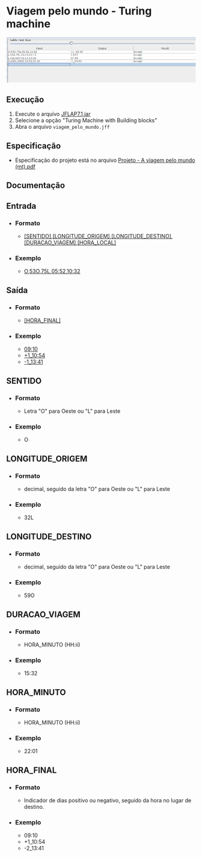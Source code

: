# Viagem pelo mundo - Turing machine

![Inputs JFLAP](docs/inputs.png)
## Execução
1. Execute o arquivo [JFLAP7.1.jar](https://github.com/andrewalkermo/viagem-pelo-mundo/blob/16bdac7a7ad58a779ba197ca56d132e4f38e89c9/JFLAP7.1.jar)
2. Selecione a opção "Turing Machine with Building blocks"
3. Abra o arquivo `viagem_pelo_mundo.jff`

## Especificação
* Especificação do projeto está no arquivo [Projeto - A viagem pelo mundo (mt).pdf](https://github.com/andrewalkermo/viagem-pelo-mundo/blob/16bdac7a7ad58a779ba197ca56d132e4f38e89c9/Projeto%20-%20A%20viagem%20pelo%20mundo%20(mt).pdf)

## Documentação

## Entrada
* ### Formato
  * [[SENTIDO]](#SENTIDO),[[LONGITUDE_ORIGEM]](#LONGITUDE_ORIGEM),[[LONGITUDE_DESTINO]](#LONGITUDE_DESTINO),[[DURACAO_VIAGEM]](#DURACAO_VIAGEM),[[HORA_LOCAL]](#HORA_MINUTO)
* ### Exemplo
  * [O](#SENTIDO),[53O](#LONGITUDE_ORIGEM),[75L](#LONGITUDE_DESTINO),[05:52](#DURACAO_VIAGEM),[10:32](#HORA_MINUTO)

## Saída
* ### Formato
  * [[HORA_FINAL]](#HORA_FINAL)
* ### Exemplo
  * [09:10](#HORA_FINAL)
  * [+1_10:54](#HORA_FINAL)
  * [-1_13:41](#HORA_FINAL)

## SENTIDO
* ### Formato
  * Letra "O" para Oeste ou "L" para Leste
* ### Exemplo
  * O
## LONGITUDE_ORIGEM
* ### Formato
  * decimal, seguido da letra "O" para Oeste ou "L" para Leste
* ### Exemplo
  * 32L

## LONGITUDE_DESTINO
* ### Formato
  * decimal, seguido da letra "O" para Oeste ou "L" para Leste
* ### Exemplo
  * 59O

## DURACAO_VIAGEM
* ### Formato
  * HORA_MINUTO (HH:ii)
* ### Exemplo
  * 15:32

## HORA_MINUTO
* ### Formato
  * HORA_MINUTO (HH:ii)
* ### Exemplo
  * 22:01

## HORA_FINAL
* ### Formato
  * Indicador de dias positivo ou negativo, seguido da hora no lugar de destino.
* ### Exemplo
  * 09:10
  * +1_10:54
  * -2_13:41
